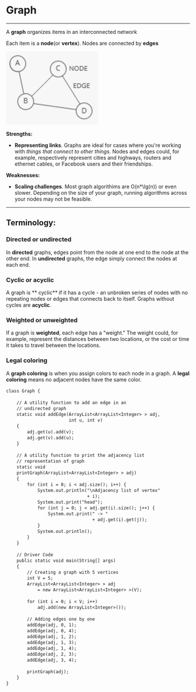 # Graph
-----------

A **graph** organizes items in an interconnected network

Each item is a **node**(or **vertex**). Nodes are connected by **edges**

<img src="graphIllustrated.PNG" height="200">

**Strengths:**
-  **Representing links**. Graphs are ideal for cases where you're working with *things that connect to other things*. Nodes and edges could, for example, respectively represent cities and highways, routers and ethernet cables, or Facebook users and their friendships.

**Weaknesses:**
-  **Scaling challenges**. Most graph algorithims are O(n\*\lg(n)) or even slower. Depending on the size of your graph, running algorithms across your nodes may not be feasible.

--------------------------------

## Terminology:

### Directed or undirected

In **directed** graphs, edges point from the node at one end to the node at the other end. In **undirected** graphs, the edge simply connect the nodes at each end.

### Cyclic or acyclic

A graph is ** cyclic** if it has a cycle - an unbroken series of nodes with no repeating nodes or edges that connects back to itself. Graphs without cycles are **acyclic**.

### Weighted or unweighted

If a graph is **weighted**, each edge has a "weight." The weight could, for example, represent the distances between two locations, or the cost or time it takes to travel between the locations.

### Legal coloring

A **graph coloring** is when you assign colors to each node in a graph. A **legal coloring** means no adjacent nodes have the same color.

```
class Graph {
 
    // A utility function to add an edge in an
    // undirected graph
    static void addEdge(ArrayList<ArrayList<Integer> > adj,
                        int u, int v)
    {
        adj.get(u).add(v);
        adj.get(v).add(u);
    }
 
    // A utility function to print the adjacency list
    // representation of graph
    static void
    printGraph(ArrayList<ArrayList<Integer> > adj)
    {
        for (int i = 0; i < adj.size(); i++) {
            System.out.println("\nAdjacency list of vertex"
                               + i);
            System.out.print("head");
            for (int j = 0; j < adj.get(i).size(); j++) {
                System.out.print(" -> "
                                 + adj.get(i).get(j));
            }
            System.out.println();
        }
    }
 
    // Driver Code
    public static void main(String[] args)
    {
        // Creating a graph with 5 vertices
        int V = 5;
        ArrayList<ArrayList<Integer> > adj
            = new ArrayList<ArrayList<Integer> >(V);
 
        for (int i = 0; i < V; i++)
            adj.add(new ArrayList<Integer>());
 
        // Adding edges one by one
        addEdge(adj, 0, 1);
        addEdge(adj, 0, 4);
        addEdge(adj, 1, 2);
        addEdge(adj, 1, 3);
        addEdge(adj, 1, 4);
        addEdge(adj, 2, 3);
        addEdge(adj, 3, 4);
 
        printGraph(adj);
    }
}
```
